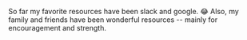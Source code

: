 So far my favorite resources have been slack and google. 😂 Also, my family and friends have been wonderful resources -- mainly for encouragement and strength.
